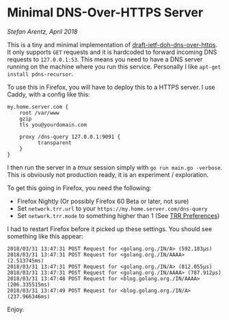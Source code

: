 # Minimal DNS-Over-HTTPS Server

*Stefan Arentz, April 2018*

This is a tiny and minimal implementation of [draft-ietf-doh-dns-over-https](https://datatracker.ietf.org/doc/draft-ietf-doh-dns-over-https). It only supports `GET` requests and it is hardcoded to forward incoming DNS requests to `127.0.0.1:53`. This means you need to have a DNS server running on the machine where you run this service. Personally I like `apt-get install pdns-recursor`.

To use this in Firefox, you will have to deploy this to a HTTPS server. I use Caddy, with a config like this:

```
my.home.server.com {
    root /var/www
    gzip
    tls you@yourdomain.com

    proxy /dns-query 127.0.0.1:9091 {
          transparent
    }
}
```

I then run the server in a *tmux* session simply with `go run main.go -verbose`. This is obviously not production ready, it is an experiment / exploration.

To get this going in Firefox, you need the following:

* Firefox Nightly (Or possibly Firefox 60 Beta or later, not sure)
* Set `network.trr.url` to your `https://my.home.server.com/dns-query`
* Set `network.trr.mode` to something higher than 1 (See [TRR Preferences](https://gist.github.com/bagder/5e29101079e9ac78920ba2fc718aceec))

I had to restart Firefox before it picked up these settings. You should see something like this appear:

```
2018/03/31 13:47:31 POST Request for <golang.org./IN/A> (592.183µs)
2018/03/31 13:47:31 POST Request for <golang.org./IN/AAAA> (2.513745ms)
2018/03/31 13:47:31 POST Request for <golang.org./IN/A> (812.055µs)
2018/03/31 13:47:31 POST Request for <golang.org./IN/AAAA> (787.912µs)
2018/03/31 13:47:48 POST Request for <blog.golang.org./IN/AAAA> (206.335515ms)
2018/03/31 13:47:49 POST Request for <blog.golang.org./IN/A> (237.966346ms)
```

Enjoy.
